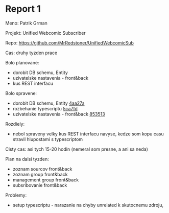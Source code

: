 # Report 1
Meno: Patrik Grman

Projekt: Unified Webcomic Subscriber

Repo: https://github.com/MrRedstoner/UnifiedWebcomicSub

Cas: druhy tyzden prace

Bolo planovane:
 - dorobit DB schemu, Entity
 - uzivatelske nastavenia - front&back
 - kus REST interfacu

Bolo spravene:
 - dorobit DB schemu, Entity [4aa27a](4aa27a204569554fa12e29e17ca2652520b21fe0)
 - rozbehanie typescriptu [5ca7fd](5ca7fdc13b88a1871fb25eb70d70bca80e5a615a)
 - uzivatelske nastavenia - front&back [853513](853513e6b70351b4b6d1f91eadd1728293c66e5b)

Rozdiely:
 - nebol spraveny velky kus REST interfacu navyse, kedze som kopu casu stravil hlupostami s typescriptom

Cisty cas: asi tych 15-20 hodin (nemeral som presne, a ani sa neda)

Plan na dalsi tyzden:
 - zoznam sourcov front&back
 - zoznam group front&back
 - management group front&back
 - subsribovanie front&back

Problemy:
 - setup typescriptu - narazanie na chyby unrelated k skutocnemu zdroju, 
